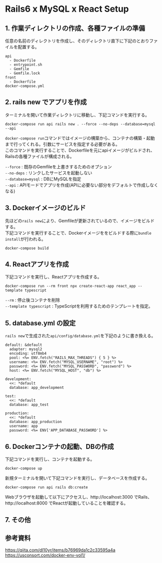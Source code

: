 # Rails6 x MySQL x React Setup

## 1. 作業ディレクトリの作成、各種ファイルの準備

任意の名前のディレクトリを作成し、そのディレクトリ直下に下記のとおりファイルを配置する。
```
api
  - Dockerfile
  - entrypoint.sh
  - Gemfile
  - Gemfile.lock
front
  - Dockerfile
docker-compose.yml
```

## 2. rails new でアプリを作成

ターミナルを開いて作業ディレクトリに移動し、下記コマンドを実行する。
```
docker-compose run api rails new . --force --no-deps --database=mysql --api
```
`docker-compose run`コマンドではイメージの構築から、コンテナの構築・起動まで行ってくれる。引数にサービスを指定する必要がある。<br>
このコマンドを実行することで、Dockerfileを元にapiイメージがビルドされ、Railsの各種ファイルが構成される。<br>

`--force` : 既存のGemfileを上書きするためのオプション<br>
`--no-deps` : リンクしたサービスを起動しない<br>
`--database=mysql` : DBにMySQLを指定<br>
`--api` : APIモードでアプリを作成(APIに必要ない部分をデフォルトで作成しなくなる)

## 3. Dockerイメージのビルド

先ほどの`rails new`により、Gemfileが更新されているので、イメージをビルドする。<br>
下記コマンドを実行することで、Dockerイメージををビルドする際に`bundle install`が行われる。
```
docker-compose build
```

## 4. Reactアプリを作成

下記コマンドを実行し、Reactアプリを作成する。
```
docker-compose run --rm front npx create-react-app react_app --template typescript
```
`--rm` : 停止後コンテナを削除<br>
`--template typescript` : TypeScriptを利用するためのテンプレートを指定。

## 5. database.yml の設定

`rails new`で生成された`api/config/database.yml`を下記のように書き換える。
```
default: &default
  adapter: mysql2
  encoding: utf8mb4
  pool: <%= ENV.fetch("RAILS_MAX_THREADS") { 5 } %>
  username: <%= ENV.fetch("MYSQL_USERNAME", "root") %>
  password: <%= ENV.fetch("MYSQL_PASSWORD", "password") %>
  host: <%= ENV.fetch("MYSQL_HOST", "db") %>

development:
  <<: *default
  database: app_development

test:
  <<: *default
  database: app_test

production:
  <<: *default
  database: app_production
  username: app
  password: <%= ENV['APP_DATABASE_PASSWORD'] %>
```

## 6. Dockerコンテナの起動、DBの作成

下記コマンドを実行し、コンテナを起動する。
```
docker-compose up
```
新規ターミナルを開いて下記コマンドを実行し、データベースを作成する。
```
docker-compose run api rails db:create
```
Webブラウザを起動して以下にアクセスし、http://localhost:3000 でRails、http://localhost:8000 でReactが起動していることを確認する。

## 7. その他

## 参考資料

https://qiita.com/dl10yr/items/b76969da1c2c33595a4a<br>
https://usconsort.com/docker-env-vol1/

